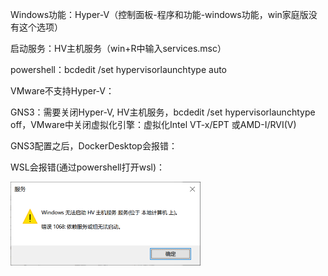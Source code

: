 Windows功能：Hyper-V（控制面板-程序和功能-windows功能，win家庭版没有这个选项）

启动服务：HV主机服务（win+R中输入services.msc）

powershell：bcdedit /set hypervisorlaunchtype auto


VMware不支持Hyper-V：

GNS3：需要关闭Hyper-V, HV主机服务，bcdedit /set hypervisorlaunchtype off，VMware中关闭虚拟化引擎：虚拟化Intel VT-x/EPT 或AMD-I/RVI(V)

GNS3配置之后，DockerDesktop会报错：

WSL会报错(通过powershell打开wsl)：


<img src="image-20211018092941619.png" alt="image-20211018092941619" style="zoom:50%;" />
